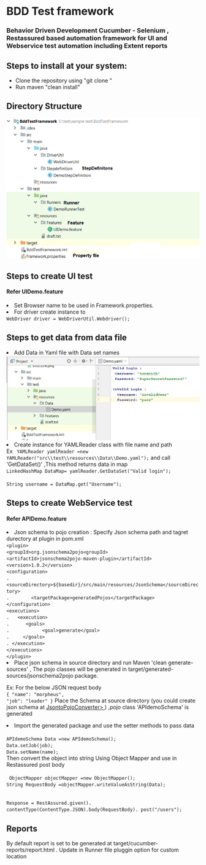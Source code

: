  <h1>BDD Test framework</h1>
<h3>Behavior Driven Development Cucumber - Selenium , Restassured based automation framework for UI and Webservice test automation including Extent reports</h3>

<h2>Steps to install at your system:</h2>
	<ul>
	<li>Clone the repository using "git clone <repository url>"</li>
	<li>Run maven "clean install"</li>
	</ul>

<h2>Directory Structure</h2>
<img src="imgs/structure.png" title = "directory structure"/>

<h2>Steps to create UI test</h2>
<h4>Refer UIDemo.feature </h4>
 <li>Set Browser name to be used in Framework.properties.</li> 
 <li>For driver create instance to </li>
<code>WebDriver driver = WebDriverUtil.Webdriver();</code> 

<h2>Steps to get data from data file</h2>
<li>Add Data in Yaml file with Data set names</li>
 <img src="imgs/Yamldata.jpg" title="Yaml data"</img>

<li>Create instance for YAMLReader class with file name and path</li>
Ex
<code> YAMLReader yamlReader =new YAMLReader("src\\test\\resources\\Data\\Demo.yaml");</code> 
  and call 'GetDataSet(<Dataset Name>)' ,This method returns data in map
<br><code>LinkedHashMap DataMap= yamlReader.GetDataSet("Valid login");</code>
    <br><code>  <br>String username = DataMap.get("Username");</code> 


<h2>Steps to create WebService test</h2>
<h4>Refer APIDemo.feature</h4>
<li>Json schema to pojo creation : Specify Json schema path and tagret durectory at plugin in pom.xml</li>
<code>&lt;plugin&gt;</code> 
           <br><code>&lt;groupId&gt;org.jsonschema2pojo&lt;groupId&gt;</code> 
          <br><code>&lt;artifactId&gt;jsonschema2pojo-maven-plugin&lt;/artifactId&gt;</code> 
           <br><code>&lt;version&gt;1.0.2&lt;/version&gt;</code> 
          <br><code>&lt;configuration&gt;</code> 
              <br><code>.	&lt;sourceDirectory&gt;${basedir}/src/main/resources/JsonSchema&lt;/sourceDirectory&gt;</code> 
             <br><code>.		&lt;targetPackage&gt;generatedPojos&lt;/targetPackage&gt;</code> 
          <br><code>&lt;/configuration&gt;</code> 
            <br><code>&lt;executions&gt;</code> 
              <br><code>.	&lt;execution&gt;</code> 
                   <br><code>.		&lt;goals&gt;</code> 
                 <br><code>.			&lt;goal&gt;generate&lt;/goal&gt;</code> 
                    <br><code>.		&lt;/goals&gt;</code> 
            <br><code>.	&lt;/execution&gt;</code> 
          <br><code>&lt;/executions&gt;</code> 
      <br><code>&lt;/plugin&gt;</code>

<li>Place json schema in source directory and run Maven 'clean generate-sources' , The pojo classes will be generated in target/generated-sources/jsonschema2pojo package.</li>

Ex:
For the below JSON request body
<code><br>{
    "name": "morpheus",
    "job": "leader"
}</code>
Place the Schema at source directory (you could create json schema at <a href="https://www.liquid-technologies.com/online-json-to-schema-converter" >JsontoPojoConverter> </a>) ,pojo class 'APIdemoSchema' is generated 

<li>Import the generated package and use the setter methods to pass data</li>
 <br><code>APIdemoSchema Data =new APIdemoSchema();</code>
     <br><code>Data.setJob(job);</code>
        <br><code>Data.setName(name);</code>
	<br>Then convert the object into string Using Object Mapper and use in Restassured post body
<br><code>
 ObjectMapper objectMapper =new ObjectMapper();</code>
<br><code>String RequestBody =objectMapper.writeValueAsString(Data);</code>

<br><code>Response =
                RestAssured.given().
                        contentType(ContentType.JSON).body(RequestBody).
                                        post("/users");
</code>

<h2>Reports</h2>
By default report is set to be generated at target/cucumber-reports/report.html . Update in Runner file pluggin option for custom location